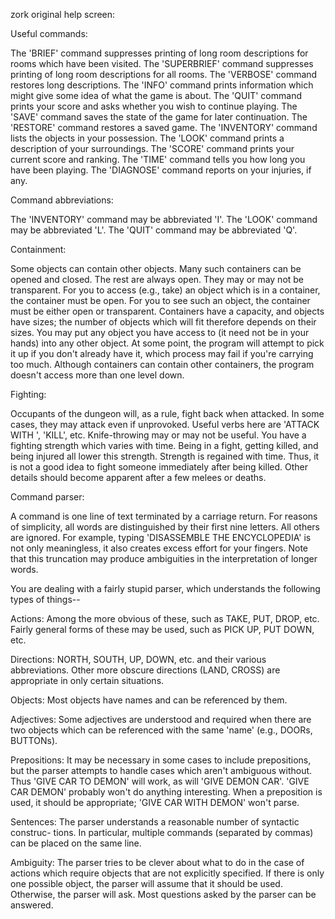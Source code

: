 zork original help screen:

Useful commands:

   The 'BRIEF' command suppresses printing of long room descriptions for rooms which have been visited.  The 'SUPERBRIEF' command suppresses printing of long room descriptions for all rooms.  The 'VERBOSE' command restores long descriptions. 
   The 'INFO' command prints information which might give some idea of what the game is about. 
   The 'QUIT' command prints your score and asks whether you wish to continue playing. 
   The 'SAVE' command saves the state of the game for later continuation. 
   The 'RESTORE' command restores a saved game. 
   The 'INVENTORY' command lists the objects in your possession. 
   The 'LOOK' command prints a description of your surroundings. 
   The 'SCORE' command prints your current score and ranking. 
   The 'TIME' command tells you how long you have been playing. 
   The 'DIAGNOSE' command reports on your injuries, if any.

Command abbreviations:

   The 'INVENTORY' command may be abbreviated 'I'. 
   The 'LOOK' command may be abbreviated 'L'. 
   The 'QUIT' command may be abbreviated 'Q'.

Containment:

   Some objects can contain other objects.  Many such containers can be opened and closed.  The rest are always open.   They may or may not be transparent.  For you to access (e.g., take) an object which is in a container, the container must be open.  For you to see such an object, the container must be either open or transparent.  Containers have a capacity, and objects have sizes; the number of objects which will fit therefore depends on their sizes.  You may put any object you have access to (it need not be in your hands) into any other object.  At some point, the program will attempt to pick it up if you don't already have it, which process may fail if you're carrying too much.  Although containers can contain other containers, the program doesn't access more than one level down.

Fighting:

   Occupants of the dungeon will, as a rule, fight back when attacked.  In some cases, they may attack even if unprovoked. Useful verbs here are 'ATTACK <villain> WITH <weapon>', 'KILL', etc.  Knife-throwing may or may not be useful.  You have a fighting strength which varies with time.  Being in a fight, getting killed, and being injured all lower this strength. Strength is regained with time.  Thus, it is not a good idea to fight someone immediately after being killed.  Other details should become apparent after a few melees or deaths.

Command parser:

   A command is one line of text terminated by a carriage return. For reasons of simplicity, all words are distinguished by their first nine letters.  All others are ignored.  For example, typing 'DISASSEMBLE THE ENCYCLOPEDIA' is not only meaningless, it also creates excess effort for your fingers.  Note that this truncation may produce ambiguities in the interpretation of longer words.

   You are dealing with a fairly stupid parser, which understands the following types of things--

   Actions: 
        Among the more obvious of these, such as TAKE, PUT, DROP, etc. 
        Fairly general forms of these may be used, such as PICK UP, 
        PUT DOWN, etc.

   Directions: 
        NORTH, SOUTH, UP, DOWN, etc. and their various abbreviations. 
        Other more obscure directions (LAND, CROSS) are appropriate in 
        only certain situations.

   Objects: 
        Most objects have names and can be referenced by them.

   Adjectives: 
        Some adjectives are understood and required when there are 
        two objects which can be referenced with the same 'name' (e.g., 
        DOORs, BUTTONs).

   Prepositions: 
        It may be necessary in some cases to include prepositions, but 
        the parser attempts to handle cases which aren't ambiguous 
        without.  Thus 'GIVE CAR TO DEMON' will work, as will 'GIVE DEMON 
        CAR'.  'GIVE CAR DEMON' probably won't do anything interesting. 
        When a preposition is used, it should be appropriate;  'GIVE CAR 
        WITH DEMON' won't parse.

   Sentences: 
        The parser understands a reasonable number of syntactic construc- 
        tions.  In particular, multiple commands (separated by commas) 
        can be placed on the same line.

   Ambiguity: 
        The parser tries to be clever about what to do in the case of 
        actions which require objects that are not explicitly specified. 
        If there is only one possible object, the parser will assume 
        that it should be used.  Otherwise, the parser will ask. 
        Most questions asked by the parser can be answered.